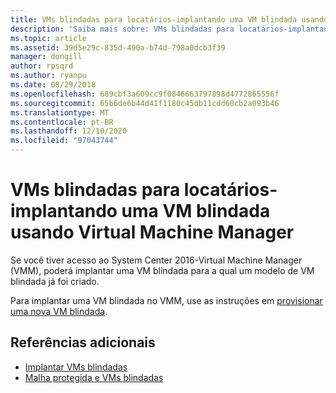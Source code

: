 ```yaml
---
title: VMs blindadas para locatários-implantando uma VM blindada usando Virtual Machine Manager
description: 'Saiba mais sobre: VMs blindadas para locatários-implantando uma VM blindada usando Virtual Machine Manager'
ms.topic: article
ms.assetid: 39d5e29c-835d-490a-b74d-798a0dcb3f39
manager: dongill
author: rpsqrd
ms.author: ryanpu
ms.date: 08/29/2018
ms.openlocfilehash: 689cbf3a609cc9f0846663797898d4772865556f
ms.sourcegitcommit: 65b6de6b44d41f1180c45db11cdd60cb2a093b46
ms.translationtype: MT
ms.contentlocale: pt-BR
ms.lasthandoff: 12/10/2020
ms.locfileid: "97043744"
---
```

# <a name="shielded-vms-for-tenants---deploying-a-shielded-vm-by-using-virtual-machine-manager"></a>VMs blindadas para locatários-implantando uma VM blindada usando Virtual Machine Manager

Se você tiver acesso ao System Center 2016-Virtual Machine Manager (VMM), poderá implantar uma VM blindada para a qual um modelo de VM blindada já foi criado.

Para implantar uma VM blindada no VMM, use as instruções em [provisionar uma nova VM blindada](/system-center/vmm/guarded-deploy-vm#provision-a-new-shielded-vm).

## <a name="additional-references"></a>Referências adicionais

- [Implantar VMs blindadas](guarded-fabric-configuration-scenarios-for-shielded-vms-overview.md)
- [Malha protegida e VMs blindadas](guarded-fabric-and-shielded-vms-top-node.md)
